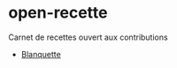 # open-recette
Carnet de recettes ouvert aux contributions

* [Blanquette](https://github.com/Etienne-DUPUIS/open-recette/blob/main/blanquette.md)
